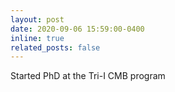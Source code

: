 ```yaml
---
layout: post
date: 2020-09-06 15:59:00-0400
inline: true
related_posts: false
---
```


Started PhD at the Tri-I CMB program
